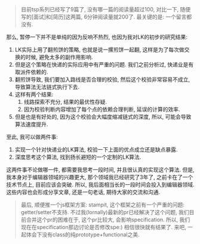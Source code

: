 > 目前tsp系列已经写了9篇了, 没有哪一篇的阅读量超过100, 对比一下, 随便写的[面试]和[简历]这两篇, 6分钟阅读量就200了. 最关键的是: 一个留言都没有.

那么, 暂停一下并不是单纯的因为反响不热烈, 也因为我对LK的初步的研究结果:
1. LK实际上用了翻煎饼的策略, 也就是说一摞煎饼一起翻, 这样是为了每次做交换的时候, 避免太多的副作用影响.
2. 但是这个策略在快递的实际应用中有严重的问题. 我们之前分析过, 快递业是有取派件依赖的. 
3. 翻煎饼导致, 我们要加入路线是否合理的校验, 然后这个校验非常容易不成立, 导致算法无法链式执行下去. 
4. 这样有两个结果: 
   1. 线路探索不充分, 结果的最优性存疑.
   2. 因为校验判断内容增加了每个点的依赖合理判断, 延误的计算的效率.
3. 但是也是有好处的, 因为这个校验会大幅度缩减链式的深度, 所以, 可能会导致算法速度提升. 

至此, 我可以做两件事:
1. 实现一个针对快递业的LK算法, 校验一下上面的优点成立还是缺点暴露.
2. 深度思考这个算法, 找到扬长避短的一个定制的LK算法.


这两件事不论做哪一件, 都需要我思考一段时间, 并且很认真的实现这个算法. 但是, 我本身对于编辑器领域的兴趣更大, 那个领域我已经研究了3年了, 之前卡在了一个技术节点上, 目前应该会突破. 所以, 我后面相当长的一段时间会投入到编辑器领域. 这些内容也会形成分享文章, 还是一句老话, 期待大家的交流和沟通.

> 最后, 顺便推一个js框架方案: stampit, 这个框架之前有一个严重的问题: getter/setter不支持. 不过我(lornally)最新的pr已经解决了这个问题, 我们目前合并这个pr的困难在于, 这个pr比较大, 会影响specification. 所以, 我们现在在specification那边讨论是否修改spe:) 相信很快就有结果了. 来吧, 一起体会下没有class的纯prototype+functional之美.